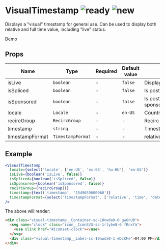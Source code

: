 # VisualTimestamp ![ready](status-images/ready.svg) ![new](status-images/new.svg)

Displays a "visual" timestamp for general use. Can be used to display both relative and full time value, including "live" status.

[Demo](http://localhost:8001/?selectedKind=3.%20Elements%7CPost%20Elements%2FTimestamp)

<!-- STORY -->

## Props

| Name | Type | Required | Default value | Description
|------|------|----------|---------------|------------
| isLive | `boolean` | - | `false` | Display animated Live icon
| isSpliced | `boolean` | - | `false` | Is post object spliced
| isSponsored | `boolean` | - | `false` | Is post object sponsored/promoted/branded
| locale | `Locale` | - | `en-US` | Country and language code
| recircGroup | `RecircGroup` | - | - | Recirc group
| timestamp | `string` | - | - | Timestamp in milliseconds
| timestampFormat | `TimestampFormat` | - | - | relative, time, date

## Example

```jsx
<VisualTimestamp
  locale={select('locale', ['en-US', 'es-ES', 'hu-HU'], 'en-US')}
  isLive={boolean('isLive', false)}
  isSpliced={boolean('isSpliced', false)}
  isSponsored={boolean('isSponsored', false)}
  recircGroup={recircGroup()}
  timestamp={text('timestamp', '1549659600060')}
  timestampFormat={select('timestampFormat', ['relative', 'time', 'date'], 'time')}
/>
```

The above will render:

```html
<div class="visual-timestamp__Container-sc-10nwda0-0 gwGnUB">
  <svg name="clock" class="icon__IconSVG-sc-1rlybe8-0 fRnxYa">
    <use xlink:href="#iconset-clock"></use>
  </svg>
  <div class="visual-timestamp__Label-sc-10nwda0-1 eDcKFe">04:00 PM</div>
</div>
```
